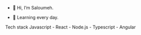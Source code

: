 - 👋 Hi, I’m Saloumeh.
  
- 🌱 Learning every day.

Tech stack
Javascript - React - Node.js - Typescript - Angular 
